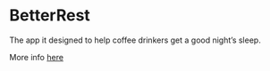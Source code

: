 # BetterRest

The app it designed to help coffee drinkers get a good night’s sleep.

More info [here](https://www.hackingwithswift.com/books/ios-swiftui/betterrest-introduction)
